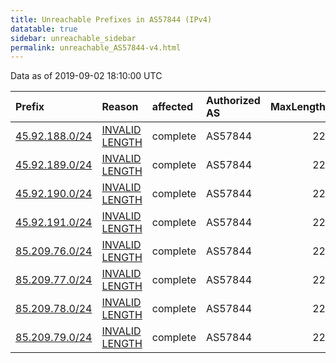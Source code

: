 ```yaml
---
title: Unreachable Prefixes in AS57844 (IPv4)
datatable: true
sidebar: unreachable_sidebar
permalink: unreachable_AS57844-v4.html
---
```


Data as of 2019-09-02 18:10:00 UTC


<div class="datatable-begin"></div>

| Prefix                                                 | Reason                                                                                                   | affected   | Authorized AS   |   MaxLength | Anchor                                         |   unreachable /24s |
|:-------------------------------------------------------|:---------------------------------------------------------------------------------------------------------|:-----------|:----------------|------------:|:-----------------------------------------------|-------------------:|
| [45.92.188.0/24](https://stat.ripe.net/45.92.188.0/24) | [INVALID LENGTH](https://rpki-validator.ripe.net/announcement-preview?asn=AS57844&prefix=45.92.188.0/24) | complete   | AS57844         |          22 | [RIPE](unreachable_RIPE_NCC_RPKI_Root-v4.html) |                  1 |
| [45.92.189.0/24](https://stat.ripe.net/45.92.189.0/24) | [INVALID LENGTH](https://rpki-validator.ripe.net/announcement-preview?asn=AS57844&prefix=45.92.189.0/24) | complete   | AS57844         |          22 | [RIPE](unreachable_RIPE_NCC_RPKI_Root-v4.html) |                  1 |
| [45.92.190.0/24](https://stat.ripe.net/45.92.190.0/24) | [INVALID LENGTH](https://rpki-validator.ripe.net/announcement-preview?asn=AS57844&prefix=45.92.190.0/24) | complete   | AS57844         |          22 | [RIPE](unreachable_RIPE_NCC_RPKI_Root-v4.html) |                  1 |
| [45.92.191.0/24](https://stat.ripe.net/45.92.191.0/24) | [INVALID LENGTH](https://rpki-validator.ripe.net/announcement-preview?asn=AS57844&prefix=45.92.191.0/24) | complete   | AS57844         |          22 | [RIPE](unreachable_RIPE_NCC_RPKI_Root-v4.html) |                  1 |
| [85.209.76.0/24](https://stat.ripe.net/85.209.76.0/24) | [INVALID LENGTH](https://rpki-validator.ripe.net/announcement-preview?asn=AS57844&prefix=85.209.76.0/24) | complete   | AS57844         |          22 | [RIPE](unreachable_RIPE_NCC_RPKI_Root-v4.html) |                  1 |
| [85.209.77.0/24](https://stat.ripe.net/85.209.77.0/24) | [INVALID LENGTH](https://rpki-validator.ripe.net/announcement-preview?asn=AS57844&prefix=85.209.77.0/24) | complete   | AS57844         |          22 | [RIPE](unreachable_RIPE_NCC_RPKI_Root-v4.html) |                  1 |
| [85.209.78.0/24](https://stat.ripe.net/85.209.78.0/24) | [INVALID LENGTH](https://rpki-validator.ripe.net/announcement-preview?asn=AS57844&prefix=85.209.78.0/24) | complete   | AS57844         |          22 | [RIPE](unreachable_RIPE_NCC_RPKI_Root-v4.html) |                  1 |
| [85.209.79.0/24](https://stat.ripe.net/85.209.79.0/24) | [INVALID LENGTH](https://rpki-validator.ripe.net/announcement-preview?asn=AS57844&prefix=85.209.79.0/24) | complete   | AS57844         |          22 | [RIPE](unreachable_RIPE_NCC_RPKI_Root-v4.html) |                  1 |

<div class="datatable-end"></div>